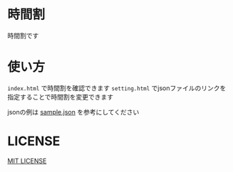 # 時間割
時間割です

# 使い方
`index.html` で時間割を確認できます
`setting.html` でjsonファイルのリンクを指定することで時間割を変更できます

jsonの例は [sample.json](./sample.json) を参考にしてください

# LICENSE
[MIT LICENSE](./LICENSE)
